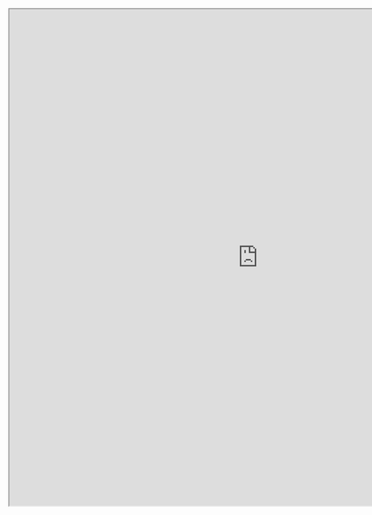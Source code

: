 <iframe width="1000" height="1000px" src="https://docs.google.com/document/d/e/2PACX-1vSMLhDka0pM_4LY3Ca9WZ_S3zhl5prSmlP08MGfzWKJMGokGXPaqJj169NwBSto9vkuoa6saP42jEkW/pub?embedded=true"></iframe>






